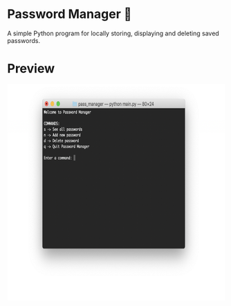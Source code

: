 # Password Manager 🔐
A simple Python program for locally storing, displaying and deleting saved passwords. 

# Preview
<img src="cover.png" height="500">
